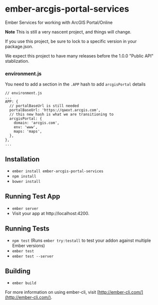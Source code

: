# ember-arcgis-portal-services

Ember Services for working with ArcGIS Portal/Online

**Note**  This is still a very nascent project, and things will change.

If you use this project, be sure to lock to a specific version in your package.json.

We expect this project to have many releases before the 1.0.0 "Public API" stablization.

### environment.js

You need to add a section in the `.APP` hash to add `arcgisPortal` details
```
// environment.js
...
APP: {
  // portalBaseUrl is still needed
  portalBaseUrl: 'https://qaext.arcgis.com',
  // this new hash is what we are transitioning to
  arcgisPortal: {
    domain: 'arcgis.com',
    env: 'www',
    maps: 'maps',
  },
},
...
```

## Installation

* `ember install ember-arcgis-portal-services`
* `npm install`
* `bower install`

## Running Test App

* `ember server`
* Visit your app at http://localhost:4200.

## Running Tests

* `npm test` (Runs `ember try:testall` to test your addon against multiple Ember versions)
* `ember test`
* `ember test --server`

## Building

* `ember build`

For more information on using ember-cli, visit [http://ember-cli.com/](http://ember-cli.com/).
